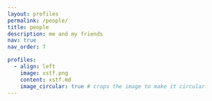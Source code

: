 ```yaml
---
layout: profiles
permalink: /people/
title: people
description: me and my friends
nav: true
nav_order: 7

profiles:
  - align: left
    image: xstf.png
    content: xstf.md
    image_circular: true # crops the image to make it circular
---
```

